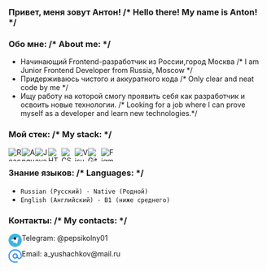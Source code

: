 
### Привет, меня зовут Антон! /* Hello there! My name is Anton! */
### Обо мне: /* About me: */
* Начинающий Frontend-разработчик из России,город Москва /* I am Junior Frontend Developer from Russia, Moscow */
* Придерживаюсь чистого и аккуратного кода /* Only clear and neat code by me */
* Ищу работу на которой смогу проявить себя как разработчик и освоить новые технологии.
  /* Looking for a job where I can prove myself as a developer and learn new technologies.*/
### Мой стек: /* My stack: */
<p>
  <a href="https://reactjs.org/" title="React">
    <img align="left" src="https://github.com/get-icon/geticon/raw/master/icons/react.svg" alt="React" width="26px" height="26px"/>
  </a>

  <a href="https://angular.io/" title="Angular">
    <img align="left" src="https://github.com/get-icon/geticon/raw/master/icons/angular-icon.svg" alt="Angular" width="26px" height="26px"/>
  </a>

  <a href="https://developer.mozilla.org/en-US/docs/Web/JavaScript" title="JavaScript">
    <img align="left" src="https://github.com/get-icon/geticon/raw/master/icons/javascript.svg" alt="JavaScript" width="26px" height="26px"/>
  </a>

  <a href="https://www.w3.org/TR/html5/" title="HTML5">
    <img align="left" src="https://github.com/get-icon/geticon/raw/master/icons/html-5.svg" alt="HTML5" width="26px" height="26px"/>
  </a>

  <a href="https://www.w3.org/TR/CSS/" title="CSS3">
    <img align="left" src="https://github.com/get-icon/geticon/raw/master/icons/css-3.svg" alt="CSS3" width="26px" height="26px"/>
  </a>

  <a href="https://code.visualstudio.com/" title="Visual Studio Code">
    <img align="left" src="https://github.com/get-icon/geticon/raw/master/icons/visual-studio-code.svg" alt="Visual Studio Code" width="26px" height="26px"/>
  </a>

  <a href="https://git-scm.com/" title="Git">
    <img align="left" src="https://github.com/get-icon/geticon/raw/master/icons/git-icon.svg" alt="Git" width="26px" height="26px"/>
  </a>

  <a href="https://www.figma.com/" title="Figma">
    <img align="left" src="https://github.com/get-icon/geticon/raw/master/icons/figma.svg" alt="Figma" width="26px" height="26px"/>
  </a>

</p>
<br/>

### Знание языков: /* Languages: */
* `Russian (Русский) - Native (Родной)`
* `English (Английский) - B1 (ниже среднего)`

### Контакты: /* My contacts: */
  <a href="https://t.me/pepsikolny01" title="telegram">
    <img align="left" src="./telegram-svgrepo-com.svg" alt="Teleram" width="26px" height="26px"/>
  </a>

* Telegram: @pepsikolny01

<a href="https://e.mail.ru/compose/" title="telegram">
    <img align="left" src="./email-svgrepo-com.svg" alt="email" width="26px" height="26px"/>
  </a>
 Email: a_yushachkov@mail.ru
